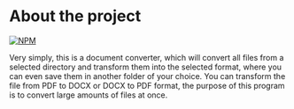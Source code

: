 # About the project
[![NPM](https://img.shields.io/npm/l/react)](https://github.com/AContesini/dlist/tree/main) 

Very simply, this is a document converter, which will convert all files from a selected directory and transform them into the selected format, where you can even save them in another folder of your choice.
You can transform the file from PDF to DOCX or DOCX to PDF format, the purpose of this program is to convert large amounts of files at once.
